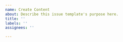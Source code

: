 ```yaml
---
name: Create Content
about: Describe this issue template's purpose here.
title: ''
labels: ''
assignees: ''

---
```



